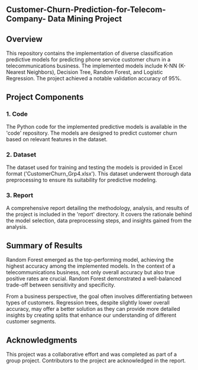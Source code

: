 ## Customer-Churn-Prediction-for-Telecom-Company- Data Mining Project

## Overview

This repository contains the implementation of diverse classification predictive models for predicting phone service customer churn in a telecommunications business. The implemented models include K-NN (K-Nearest Neighbors), Decision Tree, Random Forest, and Logistic Regression. The project achieved a notable validation accuracy of 95%.

## Project Components

### 1. Code

The Python code for the implemented predictive models is available in the 'code' repository. The models are designed to predict customer churn based on relevant features in the dataset.

### 2. Dataset

The dataset used for training and testing the models is provided in Excel format ('CustomerChurn_Grp4.xlsx'). This dataset underwent thorough data preprocessing to ensure its suitability for predictive modeling.

### 3. Report

A comprehensive report detailing the methodology, analysis, and results of the project is included in the 'report' directory. It covers the rationale behind the model selection, data preprocessing steps, and insights gained from the analysis.


## Summary of Results

Random Forest emerged as the top-performing model, achieving the highest accuracy among the implemented models. In the context of a telecommunications business, not only overall accuracy but also true positive rates are crucial. Random Forest demonstrated a well-balanced trade-off between sensitivity and specificity.

From a business perspective, the goal often involves differentiating between types of customers. Regression trees, despite slightly lower overall accuracy, may offer a better solution as they can provide more detailed insights by creating splits that enhance our understanding of different customer segments.

## Acknowledgments

This project was a collaborative effort and was completed as part of a group project. Contributors to the project are acknowledged in the report.
